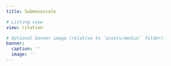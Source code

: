 ```yaml
---
title: Submesoscale

# Listing view
view: citation

# Optional banner image (relative to `assets/media/` folder).
banner:
  caption: ''
  image: ''
---
```

